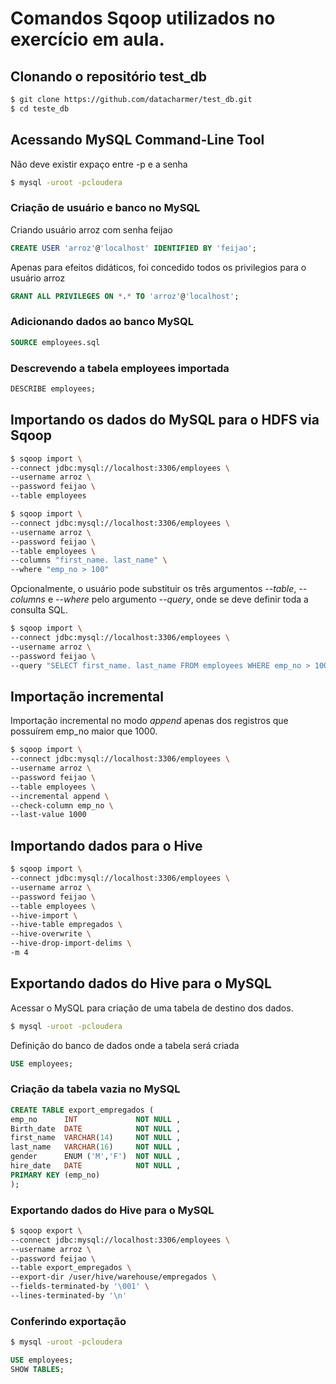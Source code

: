 # Comandos Sqoop utilizados no exercício em aula.

## Clonando o repositório test_db
```bash
$ git clone https://github.com/datacharmer/test_db.git
$ cd teste_db
```

## Acessando MySQL Command-Line Tool
Não deve existir expaço entre -p e a senha
```bash
$ mysql -uroot -pcloudera
```

### Criação de usuário e banco no MySQL
Criando usuário arroz com senha feijao
```sql
CREATE USER 'arroz'@'localhost' IDENTIFIED BY 'feijao';
```

Apenas para efeitos didáticos, foi concedido todos os privilegios para o usuário arroz
```sql
GRANT ALL PRIVILEGES ON *.* TO 'arroz'@'localhost';
```

### Adicionando dados ao banco MySQL
```sql
SOURCE employees.sql
```

### Descrevendo a tabela employees importada
```sql
DESCRIBE employees;
```

## Importando os dados do MySQL para o HDFS via Sqoop
```bash
$ sqoop import \
--connect jdbc:mysql://localhost:3306/employees \
--username arroz \
--password feijao \
--table employees
```

```bash
$ sqoop import \ 
--connect jdbc:mysql://localhost:3306/employees \
--username arroz \
--password feijao \
--table employees \
--columns "first_name. last_name" \
--where "emp_no > 100"
```

Opcionalmente, o usuário pode substituir os três argumentos *--table*, *--columns* e *--where* pelo argumento *--query*, onde se deve definir toda a consulta SQL.
```bash
$ sqoop import \ 
--connect jdbc:mysql://localhost:3306/employees \
--username arroz \
--password feijao \
--query "SELECT first_name. last_name FROM employees WHERE emp_no > 100 AND $CONDITIONS"
```

## Importação incremental
Importação incremental no modo *append* apenas dos registros que possuírem emp_no maior que 1000.
```bash
$ sqoop import \ 
--connect jdbc:mysql://localhost:3306/employees \
--username arroz \
--password feijao \
--table employees \
--incremental append \
--check-column emp_no \
--last-value 1000
```

## Importando dados para o Hive
```bash
$ sqoop import \ 
--connect jdbc:mysql://localhost:3306/employees \
--username arroz \
--password feijao \
--table employees \
--hive-import \
--hive-table empregados \
--hive-overwrite \
--hive-drop-import-delims \
-m 4
```

## Exportando dados do Hive para o MySQL
Acessar o MySQL para criação de uma tabela de destino dos dados.
```bash
$ mysql -uroot -pcloudera
```

Definição do banco de dados onde a tabela será criada
```sql
USE employees;
```

### Criação da tabela vazia no MySQL
```sql
CREATE TABLE export_empregados (
emp_no		INT				NOT NULL ,
Birth_date	DATE    		NOT NULL ,
first_name	VARCHAR(14)		NOT NULL ,
last_name	VARCHAR(16)		NOT NULL ,
gender		ENUM ('M','F')	NOT NULL ,   
hire_date	DATE	    	NOT NULL ,
PRIMARY KEY (emp_no)
);
```

### Exportando dados do Hive para o MySQL
```bash
$ sqoop export \ 
--connect jdbc:mysql://localhost:3306/employees \
--username arroz \
--password feijao \
--table export_empregados \
--export-dir /user/hive/warehouse/empregados \
--fields-terminated-by '\001' \
--lines-terminated-by '\n'
```

### Conferindo exportação
```bash
$ mysql -uroot -pcloudera
```
```sql
USE employees;
SHOW TABLES;
```